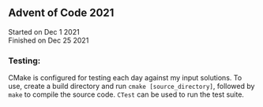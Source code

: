 ## Advent of Code 2021

Started on Dec 1 2021  
Finished on Dec 25 2021  

### Testing:  
CMake is configured for testing each day against my input solutions. To use, create a build directory and run `cmake [source_directory]`, followed by `make` to compile the source code. `CTest` can be used to run the test suite.
